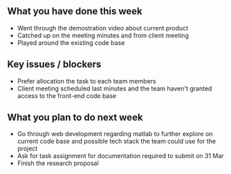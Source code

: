 ## What you have done this week
- Went through the demostration video about current product
- Catched up on the meeting minutes and from client meeting
- Played around the existing code base

## Key issues / blockers
- Prefer allocation the task to each team members
- Client meeting scheduled last minutes and the team haven't granted access to the front-end code base

## What you plan to do next week
- Go through web development regarding matlab to further explore on current code base and possible tech stack the team could use for the project
- Ask for task assignment for documentation required to submit on 31 Mar
- Finish the research proposal

